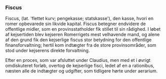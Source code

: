 ### Fiscus


Fiscus, (lat. 'flettet kurv; pengekasse; statskasse'), den kasse, hvori en romer opbevarede sin likvide kapital. Fiscus betegner endvidere de offentlige midler, som en provinsstatholder fik stillet til sin rådighed. I løbet af kejsertiden blev kejseren Romerrigets mest velhavende mand, og alene af den grund fik den kejserlige fiscus stor betydning for den offentlige finansforvaltning; hertil kom indtægter fra de store provinsområder, som stod under kejserens direkte forvaltning.

Efter en proces, som var afsluttet under Claudius, men med et i øvrigt omdiskuteret forløb, overtog de kejserlige fisci, ledet af en a rationibus, næsten alle de indtægter og udgifter, som tidligere hørte under aerarium.